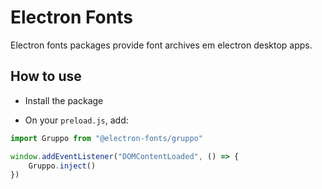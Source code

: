 # Electron Fonts

Electron fonts packages provide font archives em electron desktop apps.

## How to use

* Install the package

* On your `preload.js`, add:

```ts
import Gruppo from "@electron-fonts/gruppo"

window.addEventListener("DOMContentLoaded", () => {
    Gruppo.inject()
})
```